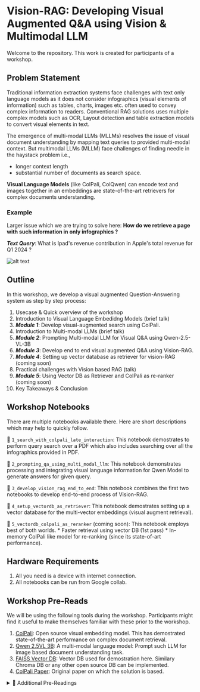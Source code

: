 # Vision-RAG: Developing Visual Augmented Q&A using Vision & Multimodal LLM
Welcome to the repository. This work is created for participants of a workshop.

## Problem Statement
Traditional information extraction systems face challenges with text only language models as it does not consider infographics (visual elements of information) such as tables, charts, images etc. often used to convey complex information to readers. Conventional RAG solutions uses multiple complex models such as OCR, Layout detection and table extraction models to convert visual elements in text.

The emergence of multi-modal LLMs (MLLMs) resolves the issue of visual document understanding by mapping text queries to provided multi-modal context. But multimodal LLMs (MLLM) face challenges of finding needle in the haystack problem i.e.,
* longer context length
* substantial number of documents as search space.

**Visual Language Models** (like ColPali, ColQwen) can encode text and images together in an embeddings are state-of-the-art retrievers for complex documents understanding.

### Example
Larger issue which we are trying to solve here: **How do we retrieve a page with such information in only infographics ?**

***Text Query***: What is Ipad's revenue contribution in Apple's total revenue for Q1 2024 ?

![alt text](https://g.foolcdn.com/image/?url=https%3A%2F%2Fg.foolcdn.com%2Feditorial%2Fimages%2F765160%2Fapple-revenue-q124-final.png&w=700)


## Outline
In this workshop, we develop a visual augmented Question-Answering system as step by step process:
1. Usecase & Quick overview of the workshop
2. Introduction to Visual Language Embedidng Models (brief talk)
3. ***Module 1***: Develop visual-augmented search using ColPali.
4. Introduction to Multi-modal LLMs (brief talk) 
5. ***Module 2***: Prompting Multi-modal LLM for Visual Q&A using Qwen-2.5-VL-3B
6. ***Module 3***: Develop end to end visual augmented Q&A using Vision-RAG.
7. ***Module 4***: Setting up vector database as retriever for vision-RAG (coming soon)
8. Practical challenges with Vision based RAG (talk)
9. ***Module 5***: Using Vector DB as Retriever and ColPali as re-ranker (coming soon)
10. Key Takeaways & Conclusion 

## Workshop Notebooks
There are multiple notebooks available there. Here are short descriptions which may help to quickly follow.

🔽 `1_search_with_colpali_late_interaction`: This notebook demostrates to perform query search over a PDF which also includes searching over all the infographics provided in PDF.

🔽 `2_prompting_qa_using_multi_modal_llm`: This notebook demonstrates processing and integrating visual language information for Qwen Model to generate answers for given query.

🔽 `3_develop_vision_rag_end_to_end`: This notebook combines the first two notebooks to develop end-to-end process of Vision-RAG.

🔽 `4_setup_vectordb_as_retriever`: This notebook demostrates setting up a vector database for the multi-vector embeddings (visual augment retrieval).

🔽 `5_vectordb_colpali_as_reranker` (coming soon): This notebook employs best of both worlds.
    * Faster retrieval using vector DB (1st pass)
    * In-memory ColPali like model for re-ranking (since its state-of-art performance).

## Hardware Requirements
1. All you need is a device with internet connection.
2. All notebooks can be run from Google collab.

## Workshop Pre-Reads
We will be using the following tools during the workshop. Participants might find it useful to make themselves familiar with these prior to the workshop.

1. [ColPali](https://github.com/illuin-tech/colpali): Open source visual embedding model. This has demostrated state-of-the-art performance on complex document retrieval.
2. [Qwen 2.5VL 3B](https://huggingface.co/Qwen/Qwen2.5-VL-3B-Instruct): A multi-modal language model: Prompt such LLM for image based document understanding task.
3. [FAISS Vector DB](https://github.com/facebookresearch/faiss): Vector DB used for demostration here. Similary Chroma DB or any other open source DB can be implemented.
4. [ColPali Paper](https://arxiv.org/abs/2407.01449): Original paper on which the solution is based. 


<details>
<summary>🔽 Additional Pre-Readings</summary>
   
- [ViDoRe](https://github.com/illuin-tech/vidore-benchmark): A benchmark of 10 tasks to evaluate the performance of document retrieval systems on visually rich documents across various tasks, domains, languages, and settings.
   
- Few other Vector DB implementations of ColPali integrations can be checked here: 
   [Elastic Search](https://www.elastic.co/search-labs/blog/elastiacsearch-colpali-document-search)
   [Qdrant](https://qdrant.tech/documentation/advanced-tutorials/reranking-hybrid-search/)
</details>
